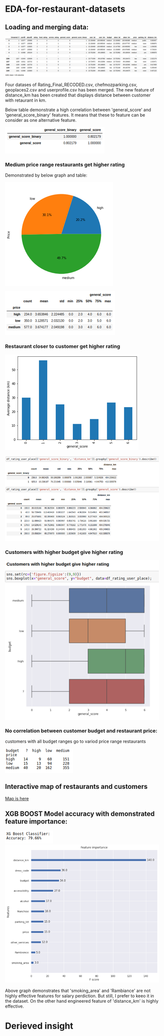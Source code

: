
# EDA-for-restaurant-datasets
## Loading and merging data:
 ![picture](https://github.com/alilajevardi/Retail/blob/main/assets/r1.png)
 
 Four datases of Rating_Final_RECODED.csv, chefmozparking.csv, geoplaces2.csv and userprofile.csv has been merged.
 The new feature of distance_km has been created that displays distance between customer with retaurant in km.
 
 
 Below table demonstrate a high correlation between 'general_score' and 'general_score_binary' features. It means that these to feature can be consider as one alternative feature.
 
 ![picture](https://github.com/alilajevardi/Retail/blob/main/assets/r2.png)
 
 ### Medium price range restaurants get higher rating
 Demonstrated by below graph and table:
 
 ![picture](https://github.com/alilajevardi/Retail/blob/main/assets/r3.png)
 
 ![picture](https://github.com/alilajevardi/Retail/blob/main/assets/r4.png)
 
 
 ### Restaurant closer to customer get higher rating
 ![picture](https://github.com/alilajevardi/Retail/blob/main/assets/r5.png) 
 
 ![picture](https://github.com/alilajevardi/Retail/blob/main/assets/r6.png)


### Customers with higher budget give higher rating
![picture](https://github.com/alilajevardi/Retail/blob/main/assets/r7.png)



### No correlation between customer budget and restaurant price:
customers with all budget ranges go to variod price range restaurants

![picture](https://github.com/alilajevardi/Retail/blob/main/assets/r8.png)


## Interactive map of restaurants and customers
[Map is here](https://github.com/alilajevardi/Retail/blob/main/assets/place_user_map.html)


## XGB BOOST Model accuracy with demonstrated feature importance:
![picture](https://github.com/alilajevardi/Retail/blob/main/assets/r9.png)
![picture](https://github.com/alilajevardi/Retail/blob/main/assets/r10.png)

Above graph demonstrates that 'smoking_area' and 'Rambiance' are not highly effective features for salary perdiction. But still, I prefer to keeo it in the dataset. On the other hand engineered feature of 'distance_km' is highly effective.


# Derieved insight

